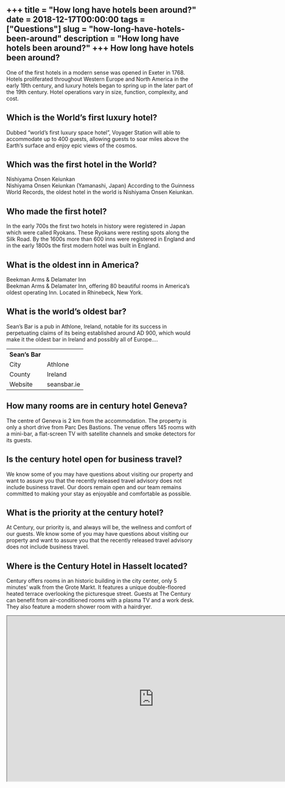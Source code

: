 +++
title = "How long have hotels been around?"
date = 2018-12-17T00:00:00
tags = ["Questions"]
slug = "how-long-have-hotels-been-around"
description = "How long have hotels been around?"
+++
How long have hotels been around?
---------------------------------

One of the first hotels in a modern sense was opened in Exeter in 1768. Hotels proliferated throughout Western Europe and North America in the early 19th century, and luxury hotels began to spring up in the later part of the 19th century. Hotel operations vary in size, function, complexity, and cost.

Which is the World’s first luxury hotel?
----------------------------------------

Dubbed “world’s first luxury space hotel”, Voyager Station will able to accommodate up to 400 guests, allowing guests to soar miles above the Earth’s surface and enjoy epic views of the cosmos.

Which was the first hotel in the World?
---------------------------------------

Nishiyama Onsen Keiunkan  
Nishiyama Onsen Keiunkan (Yamanashi, Japan) According to the Guinness World Records, the oldest hotel in the world is Nishiyama Onsen Keiunkan.

Who made the first hotel?
-------------------------

In the early 700s the first two hotels in history were registered in Japan which were called Ryokans. These Ryokans were resting spots along the Silk Road. By the 1600s more than 600 inns were registered in England and in the early 1800s the first modern hotel was built in England.

What is the oldest inn in America?
----------------------------------

Beekman Arms &amp; Delamater Inn  
Beekman Arms &amp; Delamater Inn, offering 80 beautiful rooms in America’s oldest operating Inn. Located in Rhinebeck, New York.

What is the world’s oldest bar?
-------------------------------

Sean’s Bar is a pub in Athlone, Ireland, notable for its success in perpetuating claims of its being established around AD 900, which would make it the oldest bar in Ireland and possibly all of Europe….

<table><tr><th>Sean’s Bar</th></tr><tr><td>City</td><td>Athlone</td></tr><tr><td>County</td><td>Ireland</td></tr><tr><td>Website</td><td>seansbar.ie</td></tr></table>

How many rooms are in century hotel Geneva?
-------------------------------------------

The centre of Geneva is 2 km from the accommodation. The property is only a short drive from Parc Des Bastions. The venue offers 145 rooms with a mini-bar, a flat-screen TV with satellite channels and smoke detectors for its guests.

Is the century hotel open for business travel?
----------------------------------------------

We know some of you may have questions about visiting our property and want to assure you that the recently released travel advisory does not include business travel. Our doors remain open and our team remains committed to making your stay as enjoyable and comfortable as possible.

What is the priority at the century hotel?
------------------------------------------

At Century, our priority is, and always will be, the wellness and comfort of our guests. We know some of you may have questions about visiting our property and want to assure you that the recently released travel advisory does not include business travel.

Where is the Century Hotel in Hasselt located?
----------------------------------------------

Century offers rooms in an historic building in the city center, only 5 minutes’ walk from the Grote Markt. It features a unique double-floored heated terrace overlooking the picturesque street. Guests at The Century can benefit from air-conditioned rooms with a plasma TV and a work desk. They also feature a modern shower room with a hairdryer.

<iframe allow="accelerometer; autoplay; clipboard-write; encrypted-media; gyroscope; picture-in-picture" allowfullscreen="" class="__youtube_prefs__  epyt-is-override  no-lazyload" data-no-lazy="1" data-origheight="433" data-origwidth="770" data-skipgform_ajax_framebjll="" height="433" id="_ytid_48704" loading="lazy" src="https://www.youtube.com/embed/w2OqSuUkXBQ?enablejsapi=1&autoplay=0&cc_load_policy=0&cc_lang_pref=&iv_load_policy=1&loop=0&modestbranding=0&rel=1&fs=1&playsinline=0&autohide=2&theme=dark&color=red&controls=1&" title="YouTube player" width="770"></iframe>